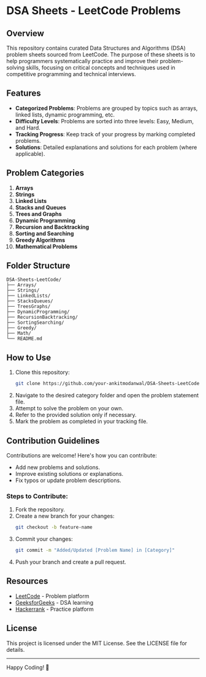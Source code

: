 # DSA Sheets - LeetCode Problems

## Overview
This repository contains curated Data Structures and Algorithms (DSA) problem sheets sourced from LeetCode. The purpose of these sheets is to help programmers systematically practice and improve their problem-solving skills, focusing on critical concepts and techniques used in competitive programming and technical interviews.

## Features
- **Categorized Problems**: Problems are grouped by topics such as arrays, linked lists, dynamic programming, etc.
- **Difficulty Levels**: Problems are sorted into three levels: Easy, Medium, and Hard.
- **Tracking Progress**: Keep track of your progress by marking completed problems.
- **Solutions**: Detailed explanations and solutions for each problem (where applicable).

## Problem Categories
1. **Arrays**
2. **Strings**
3. **Linked Lists**
4. **Stacks and Queues**
5. **Trees and Graphs**
6. **Dynamic Programming**
7. **Recursion and Backtracking**
8. **Sorting and Searching**
9. **Greedy Algorithms**
10. **Mathematical Problems**

## Folder Structure
```
DSA-Sheets-LeetCode/
├── Arrays/
├── Strings/
├── LinkedLists/
├── StacksQueues/
├── TreesGraphs/
├── DynamicProgramming/
├── RecursionBacktracking/
├── SortingSearching/
├── Greedy/
├── Math/
└── README.md
```

## How to Use
1. Clone this repository:
   ```bash
   git clone https://github.com/your-ankitmodanwal/DSA-Sheets-LeetCode.git
   ```
2. Navigate to the desired category folder and open the problem statement file.
3. Attempt to solve the problem on your own.
4. Refer to the provided solution only if necessary.
5. Mark the problem as completed in your tracking file.

## Contribution Guidelines
Contributions are welcome! Here's how you can contribute:
- Add new problems and solutions.
- Improve existing solutions or explanations.
- Fix typos or update problem descriptions.

### Steps to Contribute:
1. Fork the repository.
2. Create a new branch for your changes:
   ```bash
   git checkout -b feature-name
   ```
3. Commit your changes:
   ```bash
   git commit -m "Added/Updated [Problem Name] in [Category]"
   ```
4. Push your branch and create a pull request.

## Resources
- [LeetCode](https://leetcode.com/) - Problem platform
- [GeeksforGeeks](https://www.geeksforgeeks.org/) - DSA learning
- [Hackerrank](https://www.hackerrank.com/) - Practice platform

## License
This project is licensed under the MIT License. See the LICENSE file for details.

---

Happy Coding! 🚀
